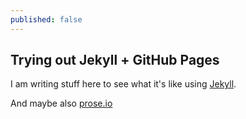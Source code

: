 ```yaml
---
published: false
---
```

## Trying out Jekyll + GitHub Pages

I am writing stuff here to see what it's like using [Jekyll](https://jekyllrb.com/). 

And maybe also [prose.io](http://prose.io)
